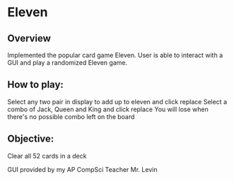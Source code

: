# Eleven

## Overview
Implemented the popular card game Eleven. User is able to interact with a GUI and play a randomized Eleven game.

## How to play:
  Select any two pair in display to add up to eleven and click replace
  Select a combo of Jack, Queen and King and click replace
  You will lose when there's no possible combo left on the board
  
## Objective:
  Clear all 52 cards in a deck
  
GUI provided by my AP CompSci Teacher Mr. Levin
